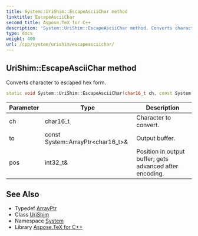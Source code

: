```yaml
---
title: System::UriShim::EscapeAsciiChar method
linktitle: EscapeAsciiChar
second_title: Aspose.TeX for C++
description: 'System::UriShim::EscapeAsciiChar method. Converts character to escaped hex form in C++.'
type: docs
weight: 400
url: /cpp/system/urishim/escapeasciichar/
---
```

## UriShim::EscapeAsciiChar method


Converts character to escaped hex form.

```cpp
static void System::UriShim::EscapeAsciiChar(char16_t ch, const System::ArrayPtr<char16_t> &to, int32_t &pos)
```


| Parameter | Type | Description |
| --- | --- | --- |
| ch | char16_t | Character to convert. |
| to | const System::ArrayPtr\<char16_t\>\& | Output buffer. |
| pos | int32_t\& | Position in output buffer; gets advanced after encoding. |

## See Also

* Typedef [ArrayPtr](../../arrayptr/)
* Class [UriShim](../)
* Namespace [System](../../)
* Library [Aspose.TeX for C++](../../../)
